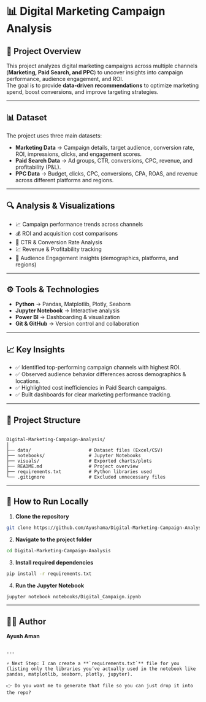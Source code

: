 # 📊 Digital Marketing Campaign Analysis  

## 📌 Project Overview  
This project analyzes digital marketing campaigns across multiple channels (**Marketing, Paid Search, and PPC**) to uncover insights into campaign performance, audience engagement, and ROI.  
The goal is to provide **data-driven recommendations** to optimize marketing spend, boost conversions, and improve targeting strategies.  

---

## 📊 Dataset  
The project uses three main datasets:  

- **Marketing Data** → Campaign details, target audience, conversion rate, ROI, impressions, clicks, and engagement scores.  
- **Paid Search Data** → Ad groups, CTR, conversions, CPC, revenue, and profitability (P&L).  
- **PPC Data** → Budget, clicks, CPC, conversions, CPA, ROAS, and revenue across different platforms and regions.  

---

## 🔍 Analysis & Visualizations  
- 📈 Campaign performance trends across channels  
- 💰 ROI and acquisition cost comparisons  
- 🎯 CTR & Conversion Rate Analysis  
- 💹 Revenue & Profitability tracking  
- 👥 Audience Engagement insights (demographics, platforms, and regions)  

---

## ⚙️ Tools & Technologies  
- **Python** → Pandas, Matplotlib, Plotly, Seaborn  
- **Jupyter Notebook** → Interactive analysis  
- **Power BI** → Dashboarding & visualization  
- **Git & GitHub** → Version control and collaboration  

---

## 📈 Key Insights  
- ✅ Identified top-performing campaign channels with highest ROI.  
- ✅ Observed audience behavior differences across demographics & locations.  
- ✅ Highlighted cost inefficiencies in Paid Search campaigns.  
- ✅ Built dashboards for clear marketing performance tracking.  

---

## 📂 Project Structure  

```

Digital-Marketing-Campaign-Analysis/
│
├── data/                     # Dataset files (Excel/CSV)
├── notebooks/                # Jupyter Notebooks
├── visuals/                  # Exported charts/plots
├── README.md                 # Project overview
├── requirements.txt          # Python libraries used
└── .gitignore                # Excluded unnecessary files

````

---

## 🚀 How to Run Locally  

1. **Clone the repository**  
```bash
git clone https://github.com/Ayushama/Digital-Marketing-Campaign-Analysis.git
````

2. **Navigate to the project folder**

```bash
cd Digital-Marketing-Campaign-Analysis
```

3. **Install required dependencies**

```bash
pip install -r requirements.txt
```

4. **Run the Jupyter Notebook**

```bash
jupyter notebook notebooks/Digital_Campaign.ipynb
```

---

## 👨‍💻 Author

**Ayush Aman**


```

---

⚡ Next Step: I can create a **`requirements.txt`** file for you (listing only the libraries you’ve actually used in the notebook like pandas, matplotlib, seaborn, plotly, jupyter).  

👉 Do you want me to generate that file so you can just drop it into the repo?
```

